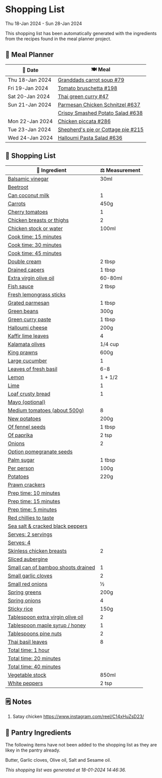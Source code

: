 # Shopping List

Thu 18-Jan 2024 - Sun 28-Jan 2024

This shopping list has been automatically generated with the ingredients from the recipes found in the meal planner project.

## 📅 Meal Planner

|📅 Date| 🍽️ Meal|
|----|----|
|Thu 18-Jan 2024|[Granddads carrot soup #79](https://github.com/jcallaghan/The-Cookbook/issues/79)|
|Fri 19-Jan 2024|[Tomato bruschetta #198](https://github.com/jcallaghan/The-Cookbook/issues/198)|
|Sat 20-Jan 2024|[Thai green curry #47](https://github.com/jcallaghan/The-Cookbook/issues/47)|
|Sun 21-Jan 2024|[Parmesan Chicken Schnitzel #637](https://github.com/jcallaghan/The-Cookbook/issues/637)|
||[Crispy Smashed Potato Salad #638](https://github.com/jcallaghan/The-Cookbook/issues/638)|
|Mon 22-Jan 2024|[Chicken piccata #286](https://github.com/jcallaghan/The-Cookbook/issues/286)|
|Tue 23-Jan 2024|[Shepherd's pie or Cottage pie #215](https://github.com/jcallaghan/The-Cookbook/issues/215)|
|Wed 24-Jan 2024|[Halloumi Pasta Salad #636](https://github.com/jcallaghan/The-Cookbook/issues/636)|

## 🛒 Shopping List

| 🍌 Ingredient| ⚖️ Measurement|
|----------|-----------|
|[Balsamic vinegar](https://www.sainsburys.co.uk/gol-ui/SearchResults/Balsamic%20vinegar)|30ml|
|[Beetroot](https://www.sainsburys.co.uk/gol-ui/SearchResults/Beetroot)||
|[Can coconut milk](https://www.sainsburys.co.uk/gol-ui/SearchResults/Can%20coconut%20milk)|1|
|[Carrots](https://www.sainsburys.co.uk/gol-ui/SearchResults/Carrots)|450g|
|[Cherry tomatoes](https://www.sainsburys.co.uk/gol-ui/SearchResults/Cherry%20tomatoes)|1|
|[Chicken breasts or thighs](https://www.sainsburys.co.uk/gol-ui/SearchResults/Chicken%20breasts%20or%20thighs)|2|
|[Chicken stock or water](https://www.sainsburys.co.uk/gol-ui/SearchResults/Chicken%20stock%20or%20water)|100ml|
|[Cook time: 15 minutes](https://www.sainsburys.co.uk/gol-ui/SearchResults/Cook%20time:%2015%20minutes)||
|[Cook time: 30 minutes](https://www.sainsburys.co.uk/gol-ui/SearchResults/Cook%20time:%2030%20minutes)||
|[Cook time: 45 minutes](https://www.sainsburys.co.uk/gol-ui/SearchResults/Cook%20time:%2045%20minutes)||
|[Double cream](https://www.sainsburys.co.uk/gol-ui/SearchResults/Double%20cream)|2 tbsp|
|[Drained capers](https://www.sainsburys.co.uk/gol-ui/SearchResults/Drained%20capers)|1 tbsp|
|[Extra virgin olive oil](https://www.sainsburys.co.uk/gol-ui/SearchResults/Extra%20virgin%20olive%20oil)|60-80ml|
|[Fish sauce](https://www.sainsburys.co.uk/gol-ui/SearchResults/Fish%20sauce)|2 tbsp|
|[Fresh lemongrass sticks](https://www.sainsburys.co.uk/gol-ui/SearchResults/Fresh%20lemongrass%20sticks)||
|[Grated parmesan](https://www.sainsburys.co.uk/gol-ui/SearchResults/Grated%20parmesan)|1 tbsp|
|[Green beans](https://www.sainsburys.co.uk/gol-ui/SearchResults/Green%20beans)|300g|
|[Green curry paste](https://www.sainsburys.co.uk/gol-ui/SearchResults/Green%20curry%20paste)|1 tbsp|
|[Halloumi cheese](https://www.sainsburys.co.uk/gol-ui/SearchResults/Halloumi%20cheese)|200g|
|[Kaffir lime leaves](https://www.sainsburys.co.uk/gol-ui/SearchResults/Kaffir%20lime%20leaves)|4|
|[Kalamata olives](https://www.sainsburys.co.uk/gol-ui/SearchResults/Kalamata%20olives)|1/4 cup|
|[King prawns](https://www.sainsburys.co.uk/gol-ui/SearchResults/King%20prawns)|600g|
|[Large cucumber](https://www.sainsburys.co.uk/gol-ui/SearchResults/Large%20cucumber)|1|
|[Leaves of fresh basil](https://www.sainsburys.co.uk/gol-ui/SearchResults/Leaves%20of%20fresh%20basil)|6-8|
|[Lemon](https://www.sainsburys.co.uk/gol-ui/SearchResults/Lemon)|1 + 1/2|
|[Lime](https://www.sainsburys.co.uk/gol-ui/SearchResults/Lime)|1|
|[Loaf crusty bread](https://www.sainsburys.co.uk/gol-ui/SearchResults/Loaf%20crusty%20bread)|1|
|[Mayo (optional)](https://www.sainsburys.co.uk/gol-ui/SearchResults/Mayo%20(optional))||
|[Medium tomatoes (about 500g)](https://www.sainsburys.co.uk/gol-ui/SearchResults/Medium%20tomatoes%20(about%20500g))|8|
|[New potatoes](https://www.sainsburys.co.uk/gol-ui/SearchResults/New%20potatoes)|200g|
|[Of fennel seeds](https://www.sainsburys.co.uk/gol-ui/SearchResults/Of%20fennel%20seeds)|1 tbsp|
|[Of paprika](https://www.sainsburys.co.uk/gol-ui/SearchResults/Of%20paprika)|2 tsp|
|[Onions](https://www.sainsburys.co.uk/gol-ui/SearchResults/Onions)|2|
|[Option pomegranate seeds](https://www.sainsburys.co.uk/gol-ui/SearchResults/Option%20pomegranate%20seeds)||
|[Palm sugar](https://www.sainsburys.co.uk/gol-ui/SearchResults/Palm%20sugar)|1 tbsp|
|[Per person](https://www.sainsburys.co.uk/gol-ui/SearchResults/Per%20person)|100g|
|[Potatoes](https://www.sainsburys.co.uk/gol-ui/SearchResults/Potatoes)|220g|
|[Prawn crackers](https://www.sainsburys.co.uk/gol-ui/SearchResults/Prawn%20crackers)||
|[Prep time: 10 minutes](https://www.sainsburys.co.uk/gol-ui/SearchResults/Prep%20time:%2010%20minutes)||
|[Prep time: 15 minutes](https://www.sainsburys.co.uk/gol-ui/SearchResults/Prep%20time:%2015%20minutes)||
|[Prep time: 5 minutes](https://www.sainsburys.co.uk/gol-ui/SearchResults/Prep%20time:%205%20minutes)||
|[Red chillies to taste](https://www.sainsburys.co.uk/gol-ui/SearchResults/Red%20chillies%20to%20taste)||
|[Sea salt & cracked black peppers](https://www.sainsburys.co.uk/gol-ui/SearchResults/Sea%20salt%20&%20cracked%20black%20peppers)||
|[Serves: 2 servings](https://www.sainsburys.co.uk/gol-ui/SearchResults/Serves:%202%20servings)||
|[Serves: 4](https://www.sainsburys.co.uk/gol-ui/SearchResults/Serves:%204)||
|[Skinless chicken breasts](https://www.sainsburys.co.uk/gol-ui/SearchResults/Skinless%20chicken%20breasts)|2|
|[Sliced aubergine](https://www.sainsburys.co.uk/gol-ui/SearchResults/Sliced%20aubergine)||
|[Small can of bamboo shoots drained](https://www.sainsburys.co.uk/gol-ui/SearchResults/Small%20can%20of%20bamboo%20shoots%20drained)|1|
|[Small garlic cloves](https://www.sainsburys.co.uk/gol-ui/SearchResults/Small%20garlic%20cloves)|2|
|[Small red onions](https://www.sainsburys.co.uk/gol-ui/SearchResults/Small%20red%20onions)|½|
|[Spring greens](https://www.sainsburys.co.uk/gol-ui/SearchResults/Spring%20greens)|200g|
|[Spring onions](https://www.sainsburys.co.uk/gol-ui/SearchResults/Spring%20onions)|4|
|[Sticky rice](https://www.sainsburys.co.uk/gol-ui/SearchResults/Sticky%20rice)|150g|
|[Tablespoon extra virgin olive oil](https://www.sainsburys.co.uk/gol-ui/SearchResults/Tablespoon%20extra%20virgin%20olive%20oil)|2|
|[Tablespoon maple syrup / honey](https://www.sainsburys.co.uk/gol-ui/SearchResults/Tablespoon%20maple%20syrup%20/%20honey)|1|
|[Tablespoons pine nuts](https://www.sainsburys.co.uk/gol-ui/SearchResults/Tablespoons%20pine%20nuts)|2|
|[Thai basil leaves](https://www.sainsburys.co.uk/gol-ui/SearchResults/Thai%20basil%20leaves)|8|
|[Total time: 1 hour](https://www.sainsburys.co.uk/gol-ui/SearchResults/Total%20time:%201%20hour)||
|[Total time: 20 minutes](https://www.sainsburys.co.uk/gol-ui/SearchResults/Total%20time:%2020%20minutes)||
|[Total time: 40 minutes](https://www.sainsburys.co.uk/gol-ui/SearchResults/Total%20time:%2040%20minutes)||
|[Vegetable stock](https://www.sainsburys.co.uk/gol-ui/SearchResults/Vegetable%20stock)|850ml|
|[White peppers](https://www.sainsburys.co.uk/gol-ui/SearchResults/White%20peppers)|2 tsp|

## 🗒️ Notes

1. Satay chicken
https://www.instagram.com/reel/C14xHuZsD23/

## 🏪 Pantry Ingredients

The following items have not been added to the shopping list as they are likey in the pantry already.

Butter, Garlic cloves, Olive oil, Salt and Sesame oil.


_This shopping list was generated at 18-01-2024 14:46:36._